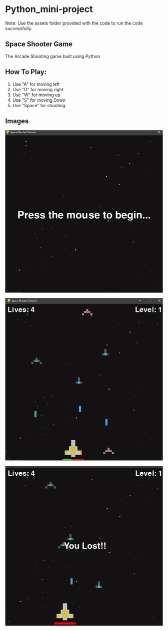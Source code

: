 # Python_mini-project
 Note: Use the assets folder provided with the code to run the code successfully. 

## Space Shooter Game
 The Arcade Shooting game built using Python
  
 ## How To Play:
 1. Use "A" for moving left
 2. Use "D" for moving right
 3. Use "W" for moving up
 4. Use "S" for moving Down 
 5. Use "Space" for shooting.

## Images
<p align="center">
  <img src="https://github.com/SarthakVerma26/291197_python_mini-project/blob/main/Images/img1.png">
</p>
<p align="center">
  <img src="https://github.com/SarthakVerma26/291197_python_mini-project/blob/main/Images/img2.png">
</p>
<p align="center">
  <img src="https://github.com/SarthakVerma26/291197_python_mini-project/blob/main/Images/img3.png">
</p>
